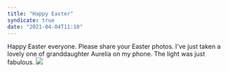 ```yaml
---
title: "Happy Easter"
syndicate: true
date: "2021-04-04T11:10"
---
```

Happy Easter everyone. Please share your Easter photos. I've just taken a lovely one of granddaughter Aurelia on my phone. The light was just fabulous. ![](https://share.icloud.com/photos/0lhMYLjpMOu37iWoMC9Fh0vvA) 